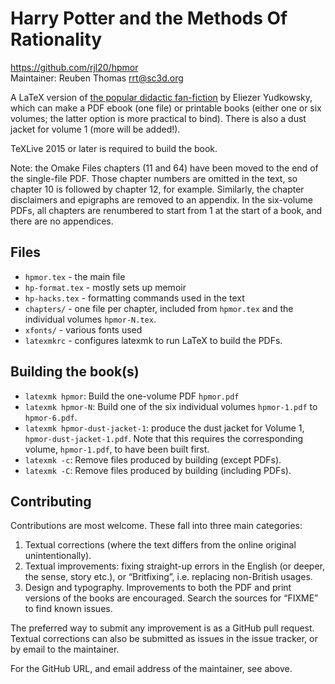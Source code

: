 # Harry Potter and the Methods Of Rationality

https://github.com/rjl20/hpmor  
Maintainer: Reuben Thomas <rrt@sc3d.org>

A LaTeX version of
[the popular didactic fan-fiction](http://www.hpmor.com) by Eliezer Yudkowsky, which
can make a PDF ebook (one file) or printable books (either one or six
volumes; the latter option is more practical to bind). There is also a dust
jacket for volume 1 (more will be added!).

TeXLive 2015 or later is required to build the book.

Note: the Omake Files chapters (11 and 64) have been moved to the end of the
single-file PDF. Those chapter numbers are omitted in the text, so chapter
10 is followed by chapter 12, for example. Similarly, the chapter
disclaimers and epigraphs are removed to an appendix. In the six-volume
PDFs, all chapters are renumbered to start from 1 at the start of a book,
and there are no appendices.


## Files

* `hpmor.tex` - the main file
* `hp-format.tex` - mostly sets up memoir
* `hp-hacks.tex` - formatting commands used in the text
* `chapters/` - one file per chapter, included from `hpmor.tex` and the
  individual volumes `hpmor-N.tex`.
* `xfonts/` - various fonts used
* `latexmkrc` - configures latexmk to run LaTeX to build the PDFs.


## Building the book(s)

* `latexmk hpmor`: Build the one-volume PDF `hpmor.pdf`
* `latexmk hpmor-N`: Build one of the six individual volumes
  `hpmor-1.pdf` to `hpmor-6.pdf`.
* `latexmk hpmor-dust-jacket-1`: produce the dust jacket for Volume 1,
  `hpmor-dust-jacket-1.pdf`. Note that this requires the corresponding volume, `hpmor-1.pdf`, to have been built first.
* `latexmk -c`: Remove files produced by building (except PDFs).
* `latexmk -C`: Remove files produced by building (including PDFs).


## Contributing

Contributions are most welcome. These fall into three main categories:

1. Textual corrections (where the text differs from the online original unintentionally).
2. Textual improvements: fixing straight-up errors in the English (or deeper, the sense, story etc.), or “Britfixing”, i.e. replacing non-British usages.
3. Design and typography. Improvements to both the PDF and print versions of the books are encouraged. Search the sources for “FIXME” to find known issues.

The preferred way to submit any improvement is as a GitHub pull request. Textual corrections can also be submitted as issues in the issue tracker, or by email to the maintainer.

For the GitHub URL, and email address of the maintainer, see above.
